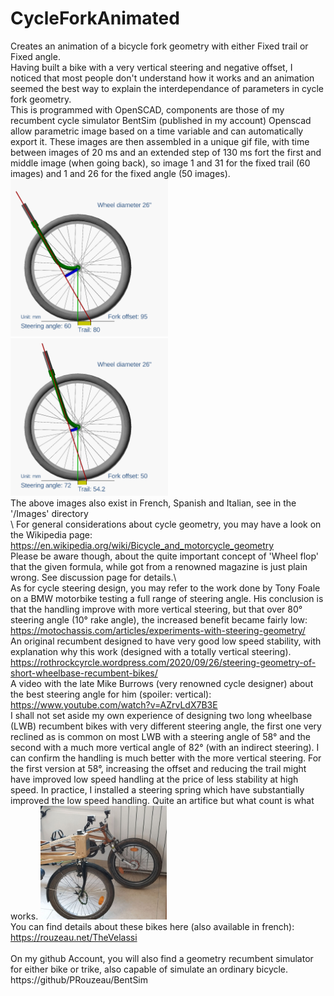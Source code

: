 # CycleForkAnimated
 Creates an animation of a bicycle fork geometry with either Fixed trail or Fixed angle.\
 Having built a bike with a very vertical steering and negative offset, I noticed that most people don't understand how it works and an animation seemed the best way to explain the interdependance of parameters in cycle fork geometry.\
 This is programmed with OpenSCAD, components are those of my recumbent cycle simulator BentSim (published in my account)
 Openscad allow parametric image based on a time variable and can automatically export it. These images are then assembled in a unique gif file, 
 with time between images of 20 ms and an extended step of 130 ms fort the first and middle image (when going back), so image 1 and 31 for the fixed trail (60 images) and 1 and 26 for the fixed angle (50 images).\
<img src="Images/Fork_Trail_const_En.gif" width=50% height=50% >
<img src="Images/Fork_Ang_const_En.gif" width=50% height=50% >
\
The above images also exist in French, Spanish and Italian, see in the '/Images' directory \
  \ 
For general considerations about cycle geometry, you may have a look on the Wikipedia page:\
https://en.wikipedia.org/wiki/Bicycle_and_motorcycle_geometry \
Please be aware though, about the quite important concept of 'Wheel flop' that the given formula, while got from a renowned magazine is just plain wrong. See discussion page for details.\ 
  \
As for cycle steering design, you may refer to the work done by Tony Foale on a BMW motorbike testing a full range of steering angle. His conclusion is that the handling improve with more vertical steering, but that over 80° steering angle (10° rake angle), the increased benefit became fairly low:\
https://motochassis.com/articles/experiments-with-steering-geometry/
  \
An original recumbent designed to have very good low speed stability, with explanation why this work (designed with a totally vertical steering).\
https://rothrockcyrcle.wordpress.com/2020/09/26/steering-geometry-of-short-wheelbase-recumbent-bikes/
  \
A video with the late Mike Burrows (very renowned cycle designer) about the best steering angle for him (spoiler: vertical):\
https://www.youtube.com/watch?v=AZrvLdX7B3E
  \
I shall not set aside my own experience of designing two long wheelbase (LWB) recumbent bikes with very different steering angle, the first one very reclined as is common on most LWB with a steering angle of 58° and the second with a much more vertical angle of 82° (with an indirect steering). I can confirm the handling is much better with the more vertical steering. For the first version at 58°, increasing the offset and reducing the trail might have improved low speed handling at the price of less stability at high speed. In practice, I installed a steering spring which have substantially improved the low speed handling. Quite an artifice but what count is what works.
<img src="Images/Velassi/Velassi_V2_V1_steering.jpg" width=40% height=40%>
  \
You can find details about these bikes here (also available in french):\
https://rouzeau.net/TheVelassi  \
  \
On my github Account, you will also find a geometry recumbent simulator for either bike or trike, also capable of simulate an ordinary bicycle.\
https://github/PRouzeau/BentSim


 
  


